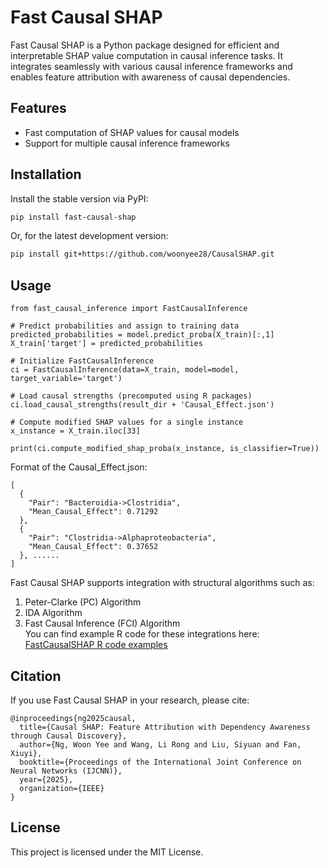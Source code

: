 # Fast Causal SHAP

Fast Causal SHAP is a Python package designed for efficient and interpretable SHAP value computation in causal inference tasks. It integrates seamlessly with various causal inference frameworks and enables feature attribution with awareness of causal dependencies.

## Features

- Fast computation of SHAP values for causal models
- Support for multiple causal inference frameworks

## Installation

Install the stable version via PyPI:

```bash
pip install fast-causal-shap
```

Or, for the latest development version:

```bash
pip install git+https://github.com/woonyee28/CausalSHAP.git
```

## Usage
```
from fast_causal_inference import FastCausalInference

# Predict probabilities and assign to training data
predicted_probabilities = model.predict_proba(X_train)[:,1]
X_train['target'] = predicted_probabilities

# Initialize FastCausalInference
ci = FastCausalInference(data=X_train, model=model, target_variable='target')

# Load causal strengths (precomputed using R packages)
ci.load_causal_strengths(result_dir + 'Causal_Effect.json')

# Compute modified SHAP values for a single instance
x_instance = X_train.iloc[33]

print(ci.compute_modified_shap_proba(x_instance, is_classifier=True))
```

Format of the Causal_Effect.json:
```
[
  {
    "Pair": "Bacteroidia->Clostridia",
    "Mean_Causal_Effect": 0.71292
  },
  {
    "Pair": "Clostridia->Alphaproteobacteria",
    "Mean_Causal_Effect": 0.37652
  }, ......
]
```

Fast Causal SHAP supports integration with structural algorithms such as:        
1. Peter-Clarke (PC) Algorithm     
2. IDA Algorithm     
3. Fast Causal Inference (FCI) Algorithm    
You can find example R code for these integrations here: [FastCausalSHAP R code examples](https://github.com/woonyee28/CausalSHAP/tree/main/code/r)


## Citation
If you use Fast Causal SHAP in your research, please cite:
```
@inproceedings{ng2025causal,
  title={Causal SHAP: Feature Attribution with Dependency Awareness through Causal Discovery},
  author={Ng, Woon Yee and Wang, Li Rong and Liu, Siyuan and Fan, Xiuyi},
  booktitle={Proceedings of the International Joint Conference on Neural Networks (IJCNN)},
  year={2025},
  organization={IEEE}
}
```

## License

This project is licensed under the MIT License.
